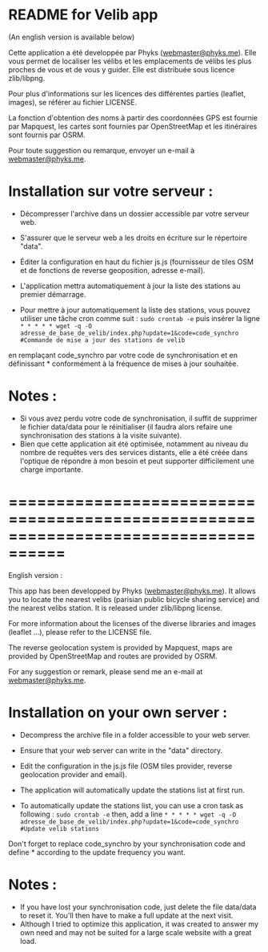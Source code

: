 README for Velib app
====================
(An english version is available below)

Cette application a été developpée par Phyks (webmaster@phyks.me). Elle vous permet de localiser les vélibs et les emplacements de vélibs les plus proches de vous et de vous y guider. Elle est distribuée sous licence zlib/libpng.

Pour plus d'informations sur les licences des différentes parties (leaflet, images), se référer au fichier LICENSE.

La fonction d'obtention des noms à partir des coordonnées GPS est fournie par Mapquest, les cartes sont fournies par OpenStreetMap et les itinéraires sont fournis par OSRM.

Pour toute suggestion ou remarque, envoyer un e-mail à webmaster@phyks.me.

Installation sur votre serveur :
================================
* Décompresser l'archive dans un dossier accessible par votre serveur web.
* S'assurer que le serveur web a les droits en écriture sur le répertoire "data".
* Éditer la configuration en haut du fichier js.js (fournisseur de tiles OSM et de fonctions de reverse geoposition, adresse e-mail).
* L'application mettra automatiquement à jour la liste des stations au premier démarrage.

* Pour mettre à jour automatiquement la liste des stations, vous pouvez utiliser une tâche cron comme suit :
<code>sudo crontab -e</code>
puis insérer la ligne
<code>* * * * * wget -q -O adresse_de_base_de_velib/index.php?update=1&code=code_synchro #Commande de mise a jour des stations de velib</code>

en remplaçant code_synchro par votre code de synchronisation et en définissant * conformément à la fréquence de mises à jour souhaitée.

Notes :
=======
* Si vous avez perdu votre code de synchronisation, il suffit de supprimer le fichier data/data pour le réinitialiser (il faudra alors refaire une synchronisation des stations à la visite suivante).
* Bien que cette application ait été optimisée, notamment au niveau du nombre de requêtes vers des services distants, elle a été créée dans l'optique de répondre à mon besoin et peut supporter difficilement une charge importante.

====================================================================================
====================================================================================
English version :

This app has been developped by Phyks (webmaster@phyks.me). It allows you to locate the nearest velibs (parisian public bicycle sharing service) and the nearest velibs station. It is released under zlib/libpng license.

For more information about the licenses of the diverse libraries and images (leaflet ...), please refer to the LICENSE file.

The reverse geolocation system is provided by Mapquest, maps are provided by OpenStreetMap and routes are provided by OSRM.

For any suggestion or remark, please send me an e-mail at webmaster@phyks.me.

Installation on your own server :
=================================
* Decompress the archive file in a folder accessible to your web server.
* Ensure that your web server can write in the "data" directory.
* Edit the configuration in the js.js file (OSM tiles provider, reverse geolocation provider and email).
* The application will automatically update the stations list at first run.

* To automatically update the stations list, you can use a cron task as following :
<code>sudo crontab -e</code>
then, add a line
<code>* * * * * wget -q -O adresse_de_base_de_velib/index.php?update=1&code=code_synchro #Update velib stations</code>

Don't forget to replace code_synchro by your synchronisation code and define * according to the update frequency you want.

Notes :
=======
* If you have lost your synchronisation code, just delete the file data/data to reset it. You'll then have to make a full update at the next visit.
* Although I tried to optimize this application, it was created to answer my own need and may not be suited for a large scale website with a great load.
